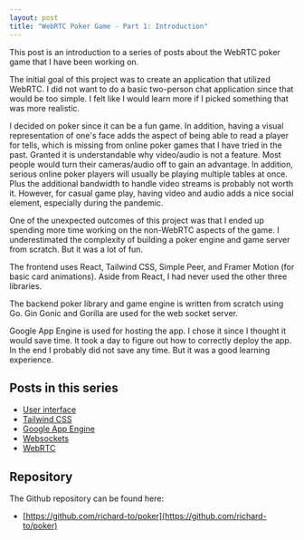```yaml
---
layout: post
title: "WebRTC Poker Game - Part 1: Introduction"
---
```


This post is an introduction to a series of posts about the WebRTC poker game that I have been working on.

The initial goal of this project was to create an application that utilized WebRTC. I did not want to do a basic two-person chat application since that would be too simple. I felt like I would learn more if I picked something that was more realistic.

I decided on poker since it can be a fun game. In addition, having a visual representation of one's face adds the aspect of being able to read a player for tells, which is missing from online poker games that I have tried in the past. Granted it is understandable why video/audio is not a feature. Most people would turn their cameras/audio off to gain an advantage. In addition, serious online poker players will usually be playing multiple tables at once. Plus the additional bandwidth to handle video streams is probably not worth it. However, for casual game play, having video and audio adds a nice social element, especially during the pandemic.

One of the unexpected outcomes of this project was that I ended up spending more time working on the non-WebRTC aspects of the game. I underestimated the complexity of building a poker engine and game server from scratch. But it was a lot of fun.

The frontend uses React, Tailwind CSS, Simple Peer, and Framer Motion (for basic card animations). Aside from React, I had never used the other three libraries.

The backend poker library and game engine is written from scratch using Go. Gin Gonic and Gorilla are used for the web socket server.

Google App Engine is used for hosting the app. I chose it since I thought it would save time. It took a day to figure out how to correctly deploy the app. In the end I probably did not save any time. But it was a good learning experience.

## Posts in this series

- [User interface](/programming/poker-game-part-2-ui.html)
- [Tailwind CSS](/programming/poker-game-part-3-tailwind.html)
- [Google App Engine](/programming/poker-game-part-4-google-app-engine.html)
- [Websockets](/programming/poker-game-part-5-websockets.html)
- [WebRTC](/programming/poker-game-part-6-webrtc.html)

## Repository

The Github repository can be found here:

- [https://github.com/richard-to/poker](https://github.com/richard-to/poker)
